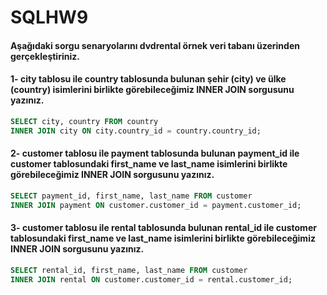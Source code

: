 # SQLHW9

#### Aşağıdaki sorgu senaryolarını dvdrental örnek veri tabanı üzerinden gerçekleştiriniz.

#### 1- city tablosu ile country tablosunda bulunan şehir (city) ve ülke (country) isimlerini birlikte görebileceğimiz INNER JOIN sorgusunu yazınız.
```SQL
SELECT city, country FROM country
INNER JOIN city ON city.country_id = country.country_id;
```
#### 2- customer tablosu ile payment tablosunda bulunan payment_id ile customer tablosundaki first_name ve last_name isimlerini birlikte görebileceğimiz INNER JOIN sorgusunu yazınız.
```SQL
SELECT payment_id, first_name, last_name FROM customer
INNER JOIN payment ON customer.customer_id = payment.customer_id;
```

#### 3- customer tablosu ile rental tablosunda bulunan rental_id ile customer tablosundaki first_name ve last_name isimlerini birlikte görebileceğimiz INNER JOIN sorgusunu yazınız.

```SQL
SELECT rental_id, first_name, last_name FROM customer
INNER JOIN rental ON customer.customer_id = rental.customer_id;
```
